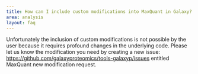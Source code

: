 ```yaml
---
title: How can I include custom modifications into MaxQuant in Galaxy?
area: analysis
layout: faq
---
```


Unfortunately the inclusion of custom modifications is not possible by the user because it requires profound changes in the underlying code. Please let us know the modification you need by creating a new issue: https://github.com/galaxyproteomics/tools-galaxyp/issues entitled MaxQuant new modification request. 
